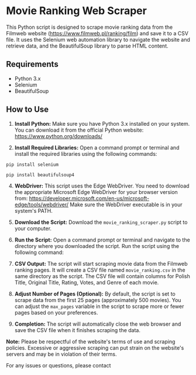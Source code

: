 # Movie Ranking Web Scraper

This Python script is designed to scrape movie ranking data from the Filmweb website (https://www.filmweb.pl/ranking/film) and save it to a CSV file. It uses the Selenium web automation library to navigate the website and retrieve data, and the BeautifulSoup library to parse HTML content.

## Requirements

- Python 3.x
- Selenium 
- BeautifulSoup 

## How to Use

1. **Install Python:** Make sure you have Python 3.x installed on your system. You can download it from the official Python website: https://www.python.org/downloads/

2. **Install Required Libraries:** Open a command prompt or terminal and install the required libraries using the following commands:
```
pip install selenium
```
```
pip install beautifulsoup4
```
4. **WebDriver:** This script uses the Edge WebDriver. You need to download the appropriate Microsoft Edge WebDriver for your browser version from: https://developer.microsoft.com/en-us/microsoft-edge/tools/webdriver/
Make sure the WebDriver executable is in your system's PATH.

5. **Download the Script:** Download the `movie_ranking_scraper.py` script to your computer.

6. **Run the Script:** Open a command prompt or terminal and navigate to the directory where you downloaded the script. Run the script using the following command:

7. **CSV Output:** The script will start scraping movie data from the Filmweb ranking pages. It will create a CSV file named `movie_ranking.csv` in the same directory as the script. The CSV file will contain columns for Polish Title, Original Title, Rating, Votes, and Genre of each movie.

8. **Adjust Number of Pages (Optional):** By default, the script is set to scrape data from the first 25 pages (approximately 500 movies). You can adjust the `max_pages` variable in the script to scrape more or fewer pages based on your preferences.

9. **Completion:** The script will automatically close the web browser and save the CSV file when it finishes scraping the data.

**Note:** Please be respectful of the website's terms of use and scraping policies. Excessive or aggressive scraping can put strain on the website's servers and may be in violation of their terms.

For any issues or questions, please contact 

